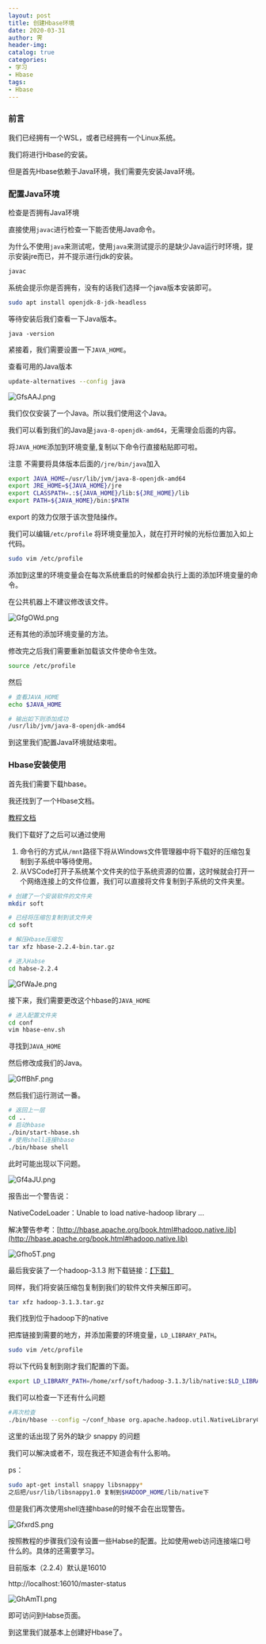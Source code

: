 ```yaml
---
layout: post
title: 创建Hbase环境
date: 2020-03-31
author: 霁
header-img:
catalog: true
categories:
- 学习
- Hbase
tags:
- Hbase
---
```


### 前言

我们已经拥有一个WSL，或者已经拥有一个Linux系统。

我们将进行Hbase的安装。

但是首先Hbase依赖于Java环境，我们需要先安装Java环境。

### 配置Java环境

检查是否拥有Java环境

直接使用`javac`进行检查一下能否使用Java命令。

为什么不使用`java`来测试呢，使用`java`来测试提示的是缺少Java运行时环境，提示安装jre而已，并不提示进行jdk的安装。

```bash
javac
```

系统会提示你是否拥有，没有的话我们选择一个java版本安装即可。

```bash
sudo apt install openjdk-8-jdk-headless
```

等待安装后我们查看一下Java版本。

```
java -version
```

紧接着，我们需要设置一下`JAVA_HOME`。

查看可用的Java版本

```bash
update-alternatives --config java
```

![GfsAAJ.png](https://s1.ax1x.com/2020/04/08/GfsAAJ.png)

我们仅仅安装了一个Java。所以我们使用这个Java。

我们可以看到我们的Java是`java-8-openjdk-amd64`，无需理会后面的内容。

将`JAVA_HOME`添加到环境变量,复制以下命令行直接粘贴即可啦。

注意 不需要将具体版本后面的`/jre/bin/java`加入

```bash
export JAVA_HOME=/usr/lib/jvm/java-8-openjdk-amd64
export JRE_HOME=${JAVA_HOME}/jre  
export CLASSPATH=.:${JAVA_HOME}/lib:${JRE_HOME}/lib  
export PATH=${JAVA_HOME}/bin:$PATH 
```

export 的效力仅限于该次登陆操作。

我们可以编辑`/etc/profile` 将环境变量加入，就在打开时候的光标位置加入如上代码。

```bash
sudo vim /etc/profile
```

添加到这里的环境变量会在每次系统重启的时候都会执行上面的添加环境变量的命令。

在公共机器上不建议修改该文件。

![GfgOWd.png](https://s1.ax1x.com/2020/04/08/GfgOWd.png)

还有其他的添加环境变量的方法。

修改完之后我们需要重新加载该文件使命令生效。

```bash
source /etc/profile
```

然后

```bash
# 查看JAVA_HOME
echo $JAVA_HOME

# 输出如下则添加成功
/usr/lib/jvm/java-8-openjdk-amd64
```

到这里我们配置Java环境就结束啦。

### Hbase安装使用

首先我们需要下载hbase。

我还找到了一个Hbase文档。

[教程文档](http://abloz.com/hbase/book.html)

我们下载好了之后可以通过使用

1. 命令行的方式从`/mnt`路径下将从Windows文件管理器中将下载好的压缩包复制到子系统中等待使用。
2. 从VSCode打开子系统某个文件夹的位于系统资源的位置，这时候就会打开一个网络连接上的文件位置，我们可以直接将文件复制到子系统的文件夹里。

```bash
# 创建了一个安装软件的文件夹
mkdir soft

# 已经将压缩包复制到该文件夹
cd soft

# 解压Hbase压缩包
tar xfz hbase-2.2.4-bin.tar.gz

# 进入Habse
cd habse-2.2.4
```

![GfWaJe.png](https://s1.ax1x.com/2020/04/08/GfWaJe.png)

接下来，我们需要更改这个hbase的`JAVA_HOME`

```bash
# 进入配置文件夹
cd conf
vim hbase-env.sh
```

寻找到`JAVA_HOME`

然后修改成我们的Java。

![GffBhF.png](https://s1.ax1x.com/2020/04/08/GffBhF.png)

然后我们运行测试一番。

```bash
# 返回上一层
cd ..
# 启动hbase
./bin/start-hbase.sh
# 使用shell连接hbase
./bin/hbase shell
```

此时可能出现以下问题。

![Gf4aJU.png](https://s1.ax1x.com/2020/04/08/Gf4aJU.png)

报告出一个警告说：

NativeCodeLoader：Unable to load native-hadoop library ...

解决警告参考：[http://hbase.apache.org/book.html#hadoop.native.lib](http://hbase.apache.org/book.html#hadoop.native.lib)

![Gfho5T.png](https://s1.ax1x.com/2020/04/08/Gfho5T.png)

最后我安装了一个hadoop-3.1.3 附下载链接：[【下载】](http://mirrors.hust.edu.cn/apache/hadoop/common/hadoop-3.1.3/)

同样，我们将安装压缩包复制到我们的软件文件夹解压即可。

```bash
tar xfz hadoop-3.1.3.tar.gz
```

我们找到位于hadoop下的native

把库链接到需要的地方，并添加需要的环境变量，`LD_LIBRARY_PATH`。

```bash
sudo vim /etc/profile
```

将以下代码复制到刚才我们配置的下面。

```bash
export LD_LIBRARY_PATH=/home/xrf/soft/hadoop-3.1.3/lib/native:$LD_LIBRARY_PATH
```

我们可以检查一下还有什么问题

```bash
#再次检查
./bin/hbase --config ~/conf_hbase org.apache.hadoop.util.NativeLibraryChecker
```

这里的话出现了另外的缺少 snappy 的问题

我们可以解决或者不，现在我还不知道会有什么影响。

ps：

```bash
sudo apt-get install snappy libsnappy*
之后把/usr/lib/libsnappy1.0 复制到$HADOOP_HOME/lib/native下
```

但是我们再次使用shell连接hbase的时候不会在出现警告。

![GfxrdS.png](https://s1.ax1x.com/2020/04/08/GfxrdS.png)

按照教程的步骤我们没有设置一些Habse的配置。比如使用web访问连接端口号什么的。具体的还需要学习。

目前版本（2.2.4）默认是16010

http://localhost:16010/master-status

![GhAmTI.png](https://s1.ax1x.com/2020/04/08/GhAmTI.png)

即可访问到Habse页面。

到这里我们就基本上创建好Hbase了。